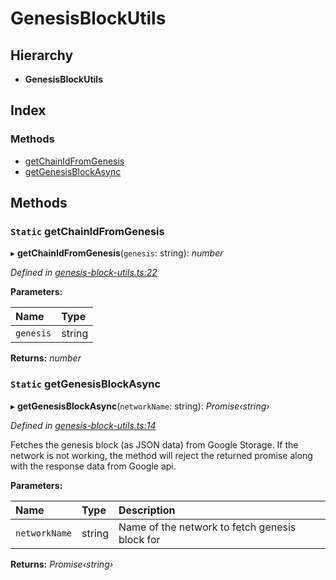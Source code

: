 # GenesisBlockUtils

## Hierarchy

* **GenesisBlockUtils**

## Index

### Methods

* [getChainIdFromGenesis](_genesis_block_utils_.genesisblockutils.md#static-getchainidfromgenesis)
* [getGenesisBlockAsync](_genesis_block_utils_.genesisblockutils.md#static-getgenesisblockasync)

## Methods

### `Static` getChainIdFromGenesis

▸ **getChainIdFromGenesis**\(`genesis`: string\): _number_

_Defined in_ [_genesis-block-utils.ts:22_](https://github.com/celo-org/celo-monorepo/blob/master/packages/sdk/network-utils/src/genesis-block-utils.ts#L22)

**Parameters:**

| Name | Type |
| :--- | :--- |
| `genesis` | string |

**Returns:** _number_

### `Static` getGenesisBlockAsync

▸ **getGenesisBlockAsync**\(`networkName`: string\): _Promise‹string›_

_Defined in_ [_genesis-block-utils.ts:14_](https://github.com/celo-org/celo-monorepo/blob/master/packages/sdk/network-utils/src/genesis-block-utils.ts#L14)

Fetches the genesis block \(as JSON data\) from Google Storage. If the network is not working, the method will reject the returned promise along with the response data from Google api.

**Parameters:**

| Name | Type | Description |
| :--- | :--- | :--- |
| `networkName` | string | Name of the network to fetch genesis block for |

**Returns:** _Promise‹string›_


